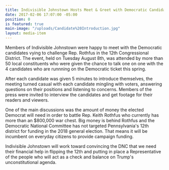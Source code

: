 ```yaml
---
title: Indivisible Johnstown Hosts Meet & Greet with Democratic Candidates.
date: 2017-02-06 17:07:00 -05:00
position: 0
is featured: true
main-image: "/uploads/Candidate%20Introduction.jpg"
layout: media-item
---
```


Members of Indivisible Johnstown were happy to meet with the Democratic candidates vying to challenge Rep. Rothfus in the 12th Congressional District.  The event, held on Tuesday August 8th, was attended by more than 50 local constituents who were given the chance to talk one on one with the 4 candidates who are runnning on the Democratic ticket this spring.

After each candidate was given 5 minutes to introduce themselves, the meeting turned casual with each candidate mingling with voters, answering questions on their positions and listening to concerns.   Members of the press were invited to interview the candidates and get footage for their readers and viewers.

One of the main discussions was the amount of money the elected Democrat will need in order to battle Rep. Keith Rothfus who currently has more than an $800,000 war chest.  Big money is behind Rothfus and the Democratic National Committee has not targeted Pennsylvania's 12th district for funding in the 2018 general election.  That means it will be incumbent on everyday citizens to provide campaign funding.

Indivisible Johnstown will work toward convincing the DNC that we need their financial help in flipping the 12th and putting in place a Representative of the people who will act as a check and balance on Trump's unconstitutional agenda.